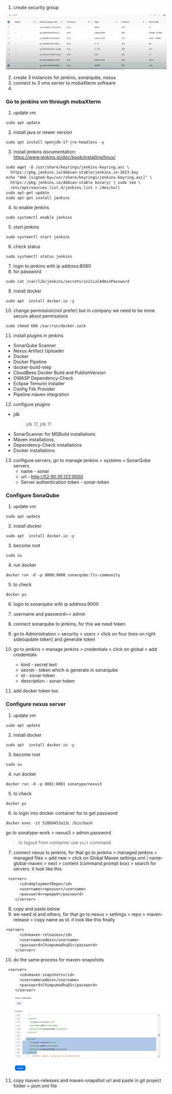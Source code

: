 1. create security group
   
![image alt](https://github.com/KarampudiKarthik/Devops-Projects/blob/main/images/2.PNG?raw=true)

2. create 3 instances for jenkins, sonarqube, nexus
3. connect to 3 vms server to mobaXterm software
4. 
### Go to jenkins vm through mobaXterm
1. update vm
```
sudo apt update
```

2. install java or newer version
```
sudo apt install openjdk-17-jre-headless -y
```
3. install jenkins
documentation: https://www.jenkins.io/doc/book/installing/linux/
```
sudo wget -O /usr/share/keyrings/jenkins-keyring.asc \
  https://pkg.jenkins.io/debian-stable/jenkins.io-2023.key
echo "deb [signed-by=/usr/share/keyrings/jenkins-keyring.asc]" \
  https://pkg.jenkins.io/debian-stable binary/ | sudo tee \
  /etc/apt/sources.list.d/jenkins.list > /dev/null
sudo apt-get update
sudo apt-get install jenkins
```
4. to enable jenkins
```
sudo systemctl enable jenkins
```
5. start jenkins
```
sudo systemctl start jenkins
```
6. check status
```
sudo systemctl status jenkins
```
7. login to jenkins with ip address:8080
8. for password
```
sudo cat /var/lib/jenkins/secrets/initialAdminPassword
```
9. install docker
```
sudo apt  install docker.io -y
```
10. change permission(not prefer) but in company we need to be more secure about permissions
```
sudo chmod 666 /var/run/docker.sock
```
11. install plugins in jenkins
* SonarQube Scanner
* Nexus Artifact Uploader
* Docker 
* Docker Pipeline
* docker-build-step
* CloudBees Docker Build and PublishVersion
* OWASP Dependency-Check
* Eclipse Temurin installer
* Config File Provider
* Pipeline maven integration
  
12. configure plugins
* jdk
  > jdk 17, jdk 11
* SonarScanner for MSBuild installations
* Maven installations
* Dependency-Check installations
* Docker installations

13. configure servers, go to manage jenkins > systems > SonarQube servers
    * name - sonar
    * url - http://52.90.35.122:9000
    * Server authentication token - sonar-token


### Configure SonaQube
1. update vm
```
sudo apt update
```
2. install docker
```
sudo apt  install docker.io -y
```
3. become root
```
sudo su
```
4. run docker
```
docker run -d -p 9000:9000 sonarqube:lts-community
```
5. to check
```
docker ps
```
6. login to sonarqube with ip address:9000
7. username and password== admin
8. connect sonarqube to jenkins, for this we need token
9. go to Administration > security > users > click on four lines on right side(update token) and generate token
10. go to jenkins > manage jenkins > credentials > click on global > add credentials
    * kind - secret text
    * secret - token which is generate in sonarqube
    * id - sonar-token
    * description - sonar-token

11. add docker token too


### Configure nexus server
1. update vm
```
sudo apt update
```
2. install docker
```
sudo apt  install docker.io -y
```
3. become root
```
sudo su
```
4. run docker
```
docker run -d -p 8081:8081 sonatype/nexus3
```
5. to check
```
docker ps
```
6. to login into docker container for to get password
```
docker exec -it 52869453a13c /bin/bash
```
go to  sonatype-work > nexus3 > admin.password

> to logout from container use `exit` command

7. connect nexus to jenkins, for that go to jenkins > managed jenkins > managed files > add new > click on Global Maven settings.xml | name- global-maven > next > content (command prompt box) > search for servers. it look like this
```
 <server>
      <id>deploymentRepo</id>
      <username>repouser</username>
      <password>repopwd</password>
    </server>
```
8. copy and paste below
9. we need id and others, for that go to nexus > settings > repo > maven-release > copy name as id. it look like this finally
```
<server>
      <id>maven-releases</id>
      <username>admin</username>
      <password>Chimpumadhu@1</password>
    </server>
```
10. do the same process for maven-snapshots
```
 <server>
      <id>maven-snapshots</id>
      <username>admin</username>
      <password>Chimpumadhu@1</password>
    </server>
```

![image alt](https://github.com/KarampudiKarthik/Devops-Projects/blob/main/images/3.PNG?raw=true)


11. copy maven-releases and maven-snapshot url and paste in git project folder > pom.xml file


 
